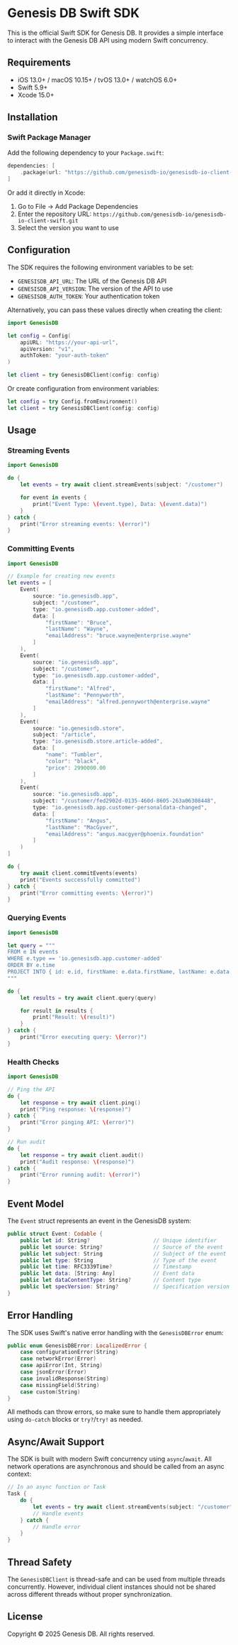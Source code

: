 # Genesis DB Swift SDK

This is the official Swift SDK for Genesis DB. It provides a simple interface to interact with the Genesis DB API using modern Swift concurrency.

## Requirements

* iOS 13.0+ / macOS 10.15+ / tvOS 13.0+ / watchOS 6.0+
* Swift 5.9+
* Xcode 15.0+

## Installation

### Swift Package Manager

Add the following dependency to your `Package.swift`:

```swift
dependencies: [
    .package(url: "https://github.com/genesisdb-io/genesisdb-io-client-swift.git", from: "1.0.0")
]
```

Or add it directly in Xcode:
1. Go to File → Add Package Dependencies
2. Enter the repository URL: `https://github.com/genesisdb-io/genesisdb-io-client-swift.git`
3. Select the version you want to use

## Configuration

The SDK requires the following environment variables to be set:

* `GENESISDB_API_URL`: The URL of the Genesis DB API
* `GENESISDB_API_VERSION`: The version of the API to use
* `GENESISDB_AUTH_TOKEN`: Your authentication token

Alternatively, you can pass these values directly when creating the client:

```swift
import GenesisDB

let config = Config(
    apiURL: "https://your-api-url",
    apiVersion: "v1",
    authToken: "your-auth-token"
)

let client = try GenesisDBClient(config: config)
```

Or create configuration from environment variables:

```swift
let config = try Config.fromEnvironment()
let client = try GenesisDBClient(config: config)
```

## Usage

### Streaming Events

```swift
import GenesisDB

do {
    let events = try await client.streamEvents(subject: "/customer")

    for event in events {
        print("Event Type: \(event.type), Data: \(event.data)")
    }
} catch {
    print("Error streaming events: \(error)")
}
```

### Committing Events

```swift
import GenesisDB

// Example for creating new events
let events = [
    Event(
        source: "io.genesisdb.app",
        subject: "/customer",
        type: "io.genesisdb.app.customer-added",
        data: [
            "firstName": "Bruce",
            "lastName": "Wayne",
            "emailAddress": "bruce.wayne@enterprise.wayne"
        ]
    ),
    Event(
        source: "io.genesisdb.app",
        subject: "/customer",
        type: "io.genesisdb.app.customer-added",
        data: [
            "firstName": "Alfred",
            "lastName": "Pennyworth",
            "emailAddress": "alfred.pennyworth@enterprise.wayne"
        ]
    ),
    Event(
        source: "io.genesisdb.store",
        subject: "/article",
        type: "io.genesisdb.store.article-added",
        data: [
            "name": "Tumbler",
            "color": "black",
            "price": 2990000.00
        ]
    ),
    Event(
        source: "io.genesisdb.app",
        subject: "/customer/fed2902d-0135-460d-8605-263a06308448",
        type: "io.genesisdb.app.customer-personaldata-changed",
        data: [
            "firstName": "Angus",
            "lastName": "MacGyver",
            "emailAddress": "angus.macgyer@phoenix.foundation"
        ]
    )
]

do {
    try await client.commitEvents(events)
    print("Events successfully committed")
} catch {
    print("Error committing events: \(error)")
}
```

### Querying Events

```swift
import GenesisDB

let query = """
FROM e IN events
WHERE e.type == 'io.genesisdb.app.customer-added'
ORDER BY e.time
PROJECT INTO { id: e.id, firstName: e.data.firstName, lastName: e.data.lastName }
"""

do {
    let results = try await client.query(query)

    for result in results {
        print("Result: \(result)")
    }
} catch {
    print("Error executing query: \(error)")
}
```

### Health Checks

```swift
import GenesisDB

// Ping the API
do {
    let response = try await client.ping()
    print("Ping response: \(response)")
} catch {
    print("Error pinging API: \(error)")
}

// Run audit
do {
    let response = try await client.audit()
    print("Audit response: \(response)")
} catch {
    print("Error running audit: \(error)")
}
```

## Event Model

The `Event` struct represents an event in the GenesisDB system:

```swift
public struct Event: Codable {
    public let id: String?                    // Unique identifier
    public let source: String?                // Source of the event
    public let subject: String                // Subject of the event
    public let type: String                   // Type of the event
    public let time: RFC3339Time?             // Timestamp
    public let data: [String: Any]            // Event data
    public let dataContentType: String?       // Content type
    public let specVersion: String?           // Specification version
}
```

## Error Handling

The SDK uses Swift's native error handling with the `GenesisDBError` enum:

```swift
public enum GenesisDBError: LocalizedError {
    case configurationError(String)
    case networkError(Error)
    case apiError(Int, String)
    case jsonError(Error)
    case invalidResponse(String)
    case missingField(String)
    case custom(String)
}
```

All methods can throw errors, so make sure to handle them appropriately using `do-catch` blocks or `try?`/`try!` as needed.

## Async/Await Support

The SDK is built with modern Swift concurrency using `async`/`await`. All network operations are asynchronous and should be called from an async context:

```swift
// In an async function or Task
Task {
    do {
        let events = try await client.streamEvents(subject: "/customer")
        // Handle events
    } catch {
        // Handle error
    }
}
```

## Thread Safety

The `GenesisDBClient` is thread-safe and can be used from multiple threads concurrently. However, individual client instances should not be shared across different threads without proper synchronization.

## License

Copyright © 2025 Genesis DB. All rights reserved.

